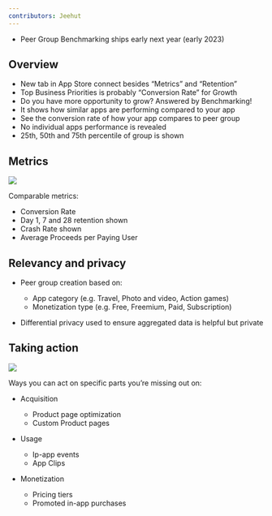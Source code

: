 ```yaml
---
contributors: Jeehut
---
```


- Peer Group Benchmarking ships early next year (early 2023)

## Overview

- New tab in App Store connect besides “Metrics” and “Retention”
- Top Business Priorities is probably “Conversion Rate” for Growth
- Do you have more opportunity to grow? Answered by Benchmarking!
- It shows how similar apps are performing compared to your app
- See the conversion rate of how your app compares to peer group
- No individual apps performance is revealed
- 25th, 50th and 75th percentile of group is shown

## Metrics

![](https://user-images.githubusercontent.com/6942160/173164338-e2638cd5-8442-4ec7-8dc8-5d0894f0531f.png)

Comparable metrics:

- Conversion Rate
- Day 1, 7 and 28 retention shown
- Crash Rate shown
- Average Proceeds per Paying User

## Relevancy and privacy

- Peer group creation based on:
    - App category (e.g. Travel, Photo and video, Action games)
    - Monetization type (e.g. Free, Freemium, Paid, Subscription)

- Differential privacy used to ensure aggregated data is helpful but private

## Taking action

![](https://user-images.githubusercontent.com/6942160/173164346-8aed5a55-b231-44e3-90c8-ffcd76fd58f6.png)

Ways you can act on specific parts you’re missing out on:

- Acquisition
    - Product page optimization
    - Custom Product pages

- Usage
    - Ip-app events
    - App Clips

- Monetization
    - Pricing tiers
    - Promoted in-app purchases
